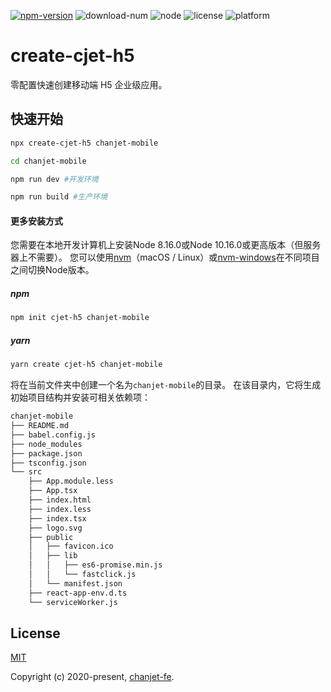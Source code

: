 <a href="https://www.npmjs.com/package/create-cjet-h5"><img src="https://img.shields.io/npm/v/create-cjet-h5.svg" alt="npm-version"></a> <img src="https://img.shields.io/npm/dm/create-cjet-h5.svg" alt="download-num"> <img src="https://img.shields.io/badge/node-%3E=8.16.0-brightgreen.svg" alt="node"> <img src="https://img.shields.io/npm/l/create-cjet-h5.svg" alt="license"> <img src="https://img.shields.io/badge/platform-MacOS%7CLinux%7CWindows-lightgrey.svg" alt="platform">

# create-cjet-h5  

零配置快速创建移动端 H5 企业级应用。

## 快速开始

```bash
npx create-cjet-h5 chanjet-mobile

cd chanjet-mobile

npm run dev #开发环境

npm run build #生产环境
```

#### 更多安装方式

您需要在本地开发计算机上安装Node 8.16.0或Node 10.16.0或更高版本（但服务器上不需要）。 您可以使用[nvm](https://github.com/nvm-sh/nvm#installation)（macOS / Linux）或[nvm-windows](https://github.com/coreybutler/nvm-windows#node-version-manager-nvm-for-windows)在不同项目之间切换Node版本。

##### npm

```bash
npm init cjet-h5 chanjet-mobile
```

##### yarn

```bash
yarn create cjet-h5 chanjet-mobile
```

将在当前文件夹中创建一个名为`chanjet-mobile`的目录。
在该目录内，它将生成初始项目结构并安装可相关依赖项：
```bash
chanjet-mobile
├── README.md
├── babel.config.js
├── node_modules
├── package.json
├── tsconfig.json
└── src
    ├── App.module.less
    ├── App.tsx
    ├── index.html
    ├── index.less
    ├── index.tsx
    ├── logo.svg
    ├── public
    │   ├── favicon.ico
    │   ├── lib
    │   │   ├── es6-promise.min.js
    │   │   └── fastclick.js
    │   └── manifest.json
    ├── react-app-env.d.ts
    └── serviceWorker.js
```

## License

[MIT](http://opensource.org/licenses/MIT)

Copyright (c) 2020-present, [chanjet-fe](https://github.com/chanjet-fe).




